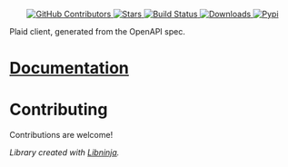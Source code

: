 <div id="top"></div>

<p align="center">
    <a href="https://github.com/libninjacom/plaid-py/graphs/contributors">
        <img src="https://img.shields.io/github/contributors/libninjacom/plaid-py.svg?style=flat-square" alt="GitHub Contributors" />
    </a>
    <a href="https://github.com/libninjacom/plaid-py/stargazers">
        <img src="https://img.shields.io/github/stars/libninjacom/plaid-py.svg?style=flat-square" alt="Stars" />
    </a>
    <a href="https://github.com/libninjacom/plaid-py/actions">
        <img src="https://img.shields.io/github/workflow/status/libninjacom/plaid-py/test?style=flat-square" alt="Build Status" />
    </a>
    
<a href="https://pypi.org/project/plaid2">
    <img src="https://img.shields.io/pypi/dm/plaid2?style=flat-square" alt="Downloads" />
</a>

<a href="https://pypi.org/project/plaid2">
    <img src="https://img.shields.io/pypi/v/plaid2?style=flat-square" alt="Pypi" />
</a>

</p>



Plaid client, generated from the OpenAPI spec.

# [Documentation](#)

# Contributing

Contributions are welcome!

*Library created with [Libninja](https://www.libninja.com).*